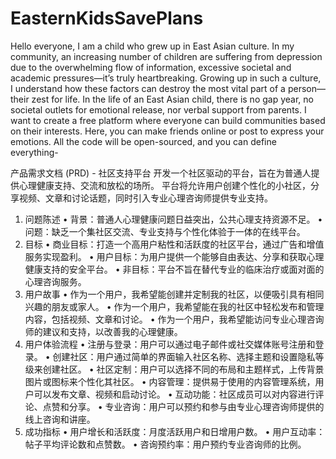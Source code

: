 # EasternKidsSavePlans
Hello everyone, 
I am a child who grew up in East Asian culture. 
In my community, an increasing number of children are suffering from depression due to the overwhelming flow of information,
excessive societal and academic pressures—it’s truly heartbreaking.
Growing up in such a culture, 
I understand how these factors can destroy the most vital part of a person—their zest for life. In the life of an East Asian child, 
there is no gap year,
no societal outlets for emotional release, 
nor verbal support from parents.
I want to create a free platform where everyone can build communities based on their interests.
Here, you can make friends online or post to express your emotions.
All the code will be open-sourced, and you can define everything-


产品需求文档 (PRD) - 社区支持平台
开发一个社区驱动的平台，旨在为普通人提供心理健康支持、交流和放松的场所。
平台将允许用户创建个性化的小社区，分享视频、文章和讨论话题，同时引入专业心理咨询师提供专业支持。
1. 问题陈述
•	背景：普通人心理健康问题日益突出，公共心理支持资源不足。
•	问题：缺乏一个集社区交流、专业支持与个性化体验于一体的在线平台。
2. 目标
•	商业目标：打造一个高用户粘性和活跃度的社区平台，通过广告和增值服务实现盈利。
•	用户目标：为用户提供一个能够自由表达、分享和获取心理健康支持的安全平台。
•	非目标：平台不旨在替代专业的临床治疗或面对面的心理咨询服务。
3. 用户故事
•	作为一个用户，我希望能创建并定制我的社区，以便吸引具有相同兴趣的朋友或家人。
•	作为一个用户，我希望能在我的社区中轻松发布和管理内容，包括视频、文章和讨论。
•	作为一个用户，我希望能访问专业心理咨询师的建议和支持，以改善我的心理健康。
4. 用户体验流程
•	注册与登录：用户可以通过电子邮件或社交媒体账号注册和登录。
•	创建社区：用户通过简单的界面输入社区名称、选择主题和设置隐私等级来创建社区。
•	社区定制：用户可以选择不同的布局和主题样式，上传背景图片或图标来个性化其社区。
•	内容管理：提供易于使用的内容管理系统，用户可以发布文章、视频和启动讨论。
•	互动功能：社区成员可以对内容进行评论、点赞和分享。
•	专业咨询：用户可以预约和参与由专业心理咨询师提供的线上咨询和讲座。
5. 成功指标
•	用户增长和活跃度：月度活跃用户和日增用户数。
•	用户互动率：帖子平均评论数和点赞数。
•	咨询预约率：用户预约专业咨询师的比例。

